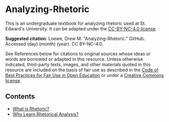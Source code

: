 # Analyzing-Rhetoric
This is an undergraduate textbook for analyzing rhetoric used at St. Edward's University. It can be adapted under the [CC-BY-NC-4.0 license](https://creativecommons.org/licenses/by-nc/4.0/).

**Suggested citation**: Loewe, Drew M. "Analyzing-Rhetoric." GitHub. Accessed (day) (month) (year). CC BY-NC-4.0.

See References below for citations to original sources whose ideas or words are borrowed or adapted in this resource. Unless otherwise indicated, third-party texts, images, and other materials quoted in this resource are included on the basis of fair use as described in the [Code of Best Practices for Fair Use in Open Education](https://cmsimpact.org/code/open-educational-resources/) or under a [Creative Commons license](https://creativecommons.org/share-your-work/cclicenses/).

## Contents

* [What is Rhetoric?](https://github.com/drewloewe/Analyzing-Rhetoric/blob/main/what-is-rhetoric.md)
* [Why Learn Rhetorical Analysis?](https://github.com/drewloewe/Analyzing-Rhetoric/blob/main/why-learn-rhetorical-analysis.md)
